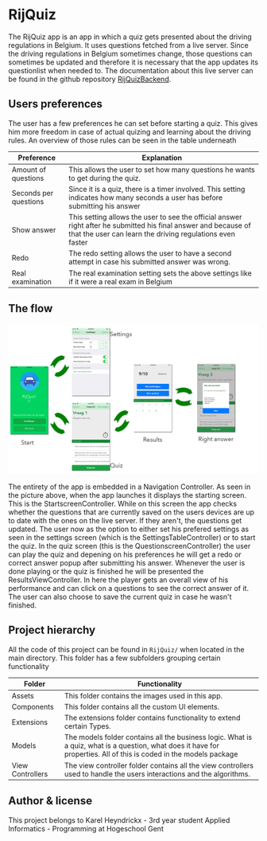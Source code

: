 # RijQuiz

The RijQuiz app is an app in which a quiz gets presented about the driving regulations in Belgium. It uses questions fetched from a live server. Since the driving regulations in Belgium sometimes change, those questions can sometimes be updated and therefore it is necessary that the app updates its questionlist when needed to. The documentation about this live server can be found in the github repository [RijQuizBackend](https://github.com/KarelHeyndrickx/RijQuizBackend). 

## Users preferences

The user has a few preferences he can set before starting a quiz. This gives him more freedom in case of actual quizing and learning about the driving rules. An overview of those rules can be seen in the table underneath 

| Preference            | Explanation                                                  |
| --------------------- | ------------------------------------------------------------ |
| Amount of questions   | This allows the user to set how many questions he wants to get during the quiz. |
| Seconds per questions | Since it is a quiz, there is a timer involved. This setting indicates how many seconds a user has before submitting his answer |
| Show answer           | This setting allows the user to see the official answer right after he submitted his final answer and because of that the user can learn the driving regulations even faster |
| Redo                  | The redo setting allows the user to have a second attempt in case his submitted answer was wrong. |
| Real examination      | The real examination setting sets the above settings like if it were a real exam in Belgium |

## The flow 

![](readmeImages/flow.png) 

The entirety of the app is embedded in a Navigation Controller. As seen in the picture above, when the app launches it displays the starting screen. This is the StartscreenController. While on this screen the app checks whether the questions that are currently saved on the users devices are up to date with the ones on the live server. If they aren't, the questions get updated. The user now as the option to either set his prefered settings as seen in the settings screen (which is the SettingsTableController) or to start the quiz. In the quiz screen (this is the QuestionscreenController) the user can play the quiz and depening on his preferences he will get a redo or correct answer popup after submitting his answer. Whenever the user is done playing or the quiz is finished he will be presented the ResultsViewController. In here the player gets an overall view of his performance and can click on a questions to see the correct answer of it. The user can also choose to save the current quiz in case he wasn't finished. 

## Project hierarchy

All the code of this project can be found in `RijQuiz/` when located in the main directory. This folder has a few subfolders grouping certain functionality

| Folder           | Functionality                                                |
| ---------------- | ------------------------------------------------------------ |
| Assets           | This folder contains the images used in this app.            |
| Components       | This folder contains all the custom UI elements.             |
| Extensions       | The extensions folder contains functionality to extend certain Types. |
| Models           | The models folder contains all the business logic. What is a quiz, what is a question, what does it have for properties. All of this is coded in the models package |
| View Controllers | The view controller folder contains all the view controllers used to handle the users interactions and the algorithms. |

## Author & license

This project belongs to Karel Heyndrickx - 3rd year student Applied Informatics - Programming at Hogeschool Gent
